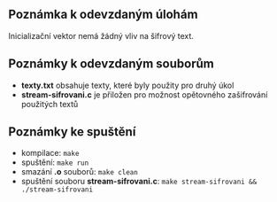 ## Poznámka k odevzdaným úlohám
Inicializační vektor nemá žádný vliv na šifrový text.

## Poznámky k odevzdaným souborům
- **texty.txt** obsahuje texty, které byly použity pro druhý úkol
- **stream-sifrovani.c** je přiložen pro možnost opětovného zašifrování použitých textů 

## Poznámky ke spuštění
- kompilace: `make`
- spuštění: `make run`
- smazání **.o** souborů: `make clean`
- spuštění souboru **stream-sifrovani.c**: `make stream-sifrovani && ./stream-sifrovani`
